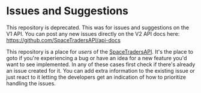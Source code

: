 # Issues and Suggestions

This repository is deprecated. This was for issues and suggestions on the V1 API. You can post any new issues directly on the V2 API docs here: https://github.com/SpaceTradersAPI/api-docs

This repository is a place for *users* of the
[SpaceTradersAPI](https://spacetraders.io/). It's the place to goto if you're
experiencing a bug or have an idea for a new feature you'd want to see
implemented. In any of these cases first check if there's already an issue
created for it. You can add extra information to the existing issue or just
react to it letting the developers get an indication of how to prioritize
handling the issues.
